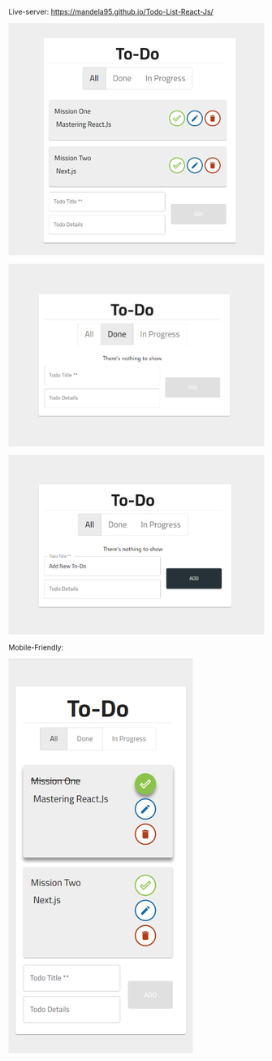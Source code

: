 Live-server: https://mandela95.github.io/Todo-List-React-Js/

![Todos(All Todo)](https://github.com/Mandela95/Todo-List-React-Js/blob/main/Images/All.png?raw=true)

![Todos(Done)](https://github.com/Mandela95/Todo-List-React-Js/blob/main/Images/Done.png?raw=true)

![Todos(Add New Todo)](https://github.com/Mandela95/Todo-List-React-Js/blob/main/Images/Add%20New%20To-Do.png?raw=true)

Mobile-Friendly:

![Todos(Mobile)](https://github.com/Mandela95/Todo-List-React-Js/blob/main/Images/Mobile.png?raw=true)

